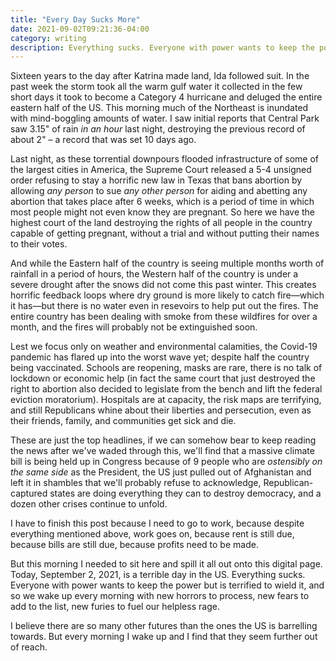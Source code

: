 ```yaml
---
title: "Every Day Sucks More"
date: 2021-09-02T09:21:36-04:00
category: writing
description: Everything sucks. Everyone with power wants to keep the power but is terrified to wield it, and so we wake up every morning with new horrors to process, new fears to add to the list, new furies to fuel our helpless rage.
---
```


Sixteen years to the day after Katrina made land, Ida followed suit. In the past week the storm took all the warm gulf water it collected in the few short days it took to become a Category 4 hurricane and deluged the entire eastern half of the US. This morning much of the Northeast is inundated with mind-boggling amounts of water. I saw initial reports that Central Park saw 3.15" of rain _in an hour_ last night, destroying the previous record of about 2" – a record that was set 10 days ago. 

Last night, as these torrential downpours flooded infrastructure of some of the largest cities in America, the Supreme Court released a 5-4 unsigned order refusing to stay a horrific new law in Texas that bans abortion by allowing _any person_ to sue _any other person_ for aiding and abetting any abortion that takes place after 6 weeks, which is a period of time in which most people might not even know they are pregnant. So here we have the highest court of the land destroying the rights of all people in the country capable of getting pregnant, without a trial and without putting their names to their votes.

And while the Eastern half of the country is seeing multiple months worth of rainfall in a period of hours, the Western half of the country is under a severe drought after the snows did not come this past winter. This creates horrific feedback loops where dry ground is more likely to catch fire—which it has—but there is no water even in resevoirs to help put out the fires. The entire country has been dealing with smoke from these wildfires for over a month, and the fires will probably not be extinguished soon.

Lest we focus only on weather and environmental calamities, the Covid-19 pandemic has flared up into the worst wave yet; despite half the country being vaccinated. Schools are reopening, masks are rare, there is no talk of lockdown or economic help (in fact the same court that just destroyed the right to abortion also decided to legislate from the bench and lift the federal eviction moratorium). Hospitals are at capacity, the risk maps are terrifying, and still Republicans whine about their liberties and persecution, even as their friends, family, and communities get sick and die.

These are just the top headlines, if we can somehow bear to keep reading the news after we've waded through this, we'll find that a massive climate bill is being held up in Congress because of 9 people who are _ostensibly on the same side_ as the President, the US just pulled out of Afghanistan and left it in shambles that we'll probably refuse to acknowledge, Republican-captured states are doing everything they can to destroy democracy, and a dozen other crises continue to unfold.

I have to finish this post because I need to go to work, because despite everything mentioned above, work goes on, because rent is still due, because bills are still due, because profits need to be made.

But this morning I needed to sit here and spill it all out onto this digital page. Today, September 2, 2021, is a terrible day in the US. Everything sucks. Everyone with power wants to keep the power but is terrified to wield it, and so we wake up every morning with new horrors to process, new fears to add to the list, new furies to fuel our helpless rage.

I believe there are so many other futures than the ones the US is barrelling towards. But every morning I wake up and I find that they seem further out of reach. 
